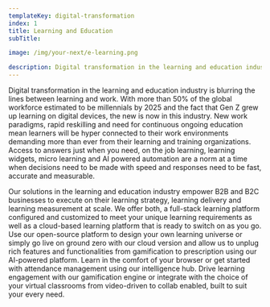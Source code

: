 ```yaml
---
templateKey: digital-transformation
index: 1
title: Learning and Education
subTitle: 

image: /img/your-next/e-learning.png

description: Digital transformation in the learning and education industry is blurring the lines between learning and work. With more than 50% of the global workforce estimated to be millennials by 2025 and the fact that Gen Z grew up learning on digital devices, the new is now in this industry. New work paradigms, rapid reskilling and need for continuous ongoing education mean learners will be hyper connected to their work environments demanding more than ever from their learning and training organizations.  Access to answers just when you need, on the job learning, learning widgets, micro learning and AI powered automation are a norm at a time when decisions need to be made with speed and responses need to be fast, accurate and measurable.
---
```


Digital transformation in the learning and education industry is blurring the lines between learning and work. With more than 50% of the global workforce estimated to be millennials by 2025 and the fact that Gen Z grew up learning on digital devices, the new is now in this industry. New work paradigms, rapid reskilling and need for continuous ongoing education mean learners will be hyper connected to their work environments demanding more than ever from their learning and training organizations.  Access to answers just when you need, on the job learning, learning widgets, micro learning and AI powered automation are a norm at a time when decisions need to be made with speed and responses need to be fast, accurate and measurable.


Our solutions in the learning and education industry empower B2B and B2C businesses to execute on their learning strategy, learning delivery and learning measurement at scale. We offer both, a full-stack learning platform configured and customized to meet your unique learning requirements as well as a cloud-based learning platform that is ready to switch on as you go. Use our open-source platform to design your own learning universe or simply go live on ground zero with our cloud version and allow us to unplug rich features and functionalities from gamification to prescription using our AI-powered platform. Learn in the comfort of your browser or get started with attendance management using our intelligence hub. Drive learning engagement with our gamification engine or integrate with the choice of your virtual classrooms from video-driven to collab enabled, built to suit your every need. 